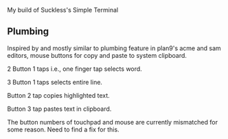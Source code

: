 My build of Suckless's Simple Terminal

Plumbing
--------
Inspired by and mostly similar to plumbing feature in plan9's acme and sam editors, mouse buttons for copy and paste to system clipboard.

2 Button 1 taps i.e., one finger tap selects word. 

3 Button 1 taps selects entire line.

Button 2 tap copies highlighted text.

Button 3 tap pastes text in clipboard.

The button numbers of touchpad and mouse are currently mismatched for some reason. Need to find a fix for this.
